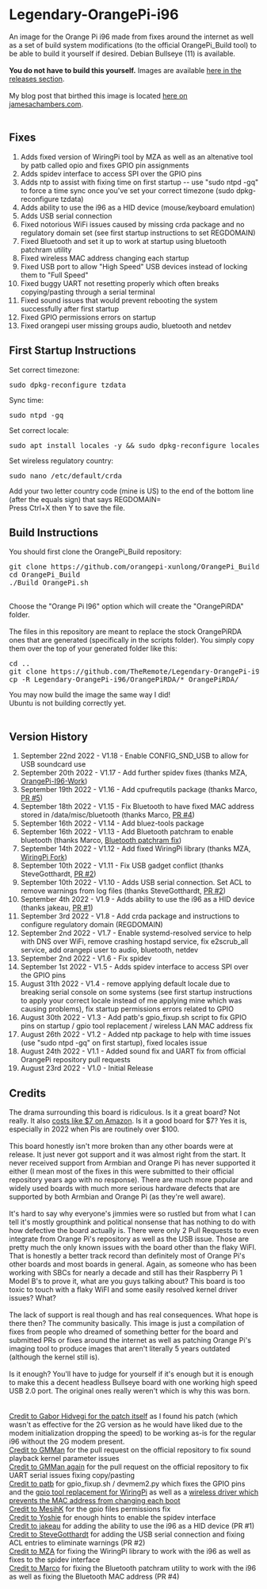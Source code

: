 # Legendary-OrangePi-i96
An image for the Orange Pi i96 made from fixes around the internet as well as a set of build system modifications (to the official OrangePi_Build tool) to be able to build it yourself if desired.  Debian Bullseye (11) is available.<br>
<br>
<strong>You do not have to build this yourself.</strong>  Images are available <a href="https://github.com/TheRemote/Legendary-OrangePi-i96/releases">here in the releases section</a>.<br>
<br>
My blog post that birthed this image is located <a href="https://jamesachambers.com/orange-pi-i96-getting-started-guide/">here on jamesachambers.com</a>.<br>
<br>
<h2>Fixes</h2>
<ol>
  <li>Adds fixed version of WiringPi tool by MZA as well as an altenative tool by patb called opio and fixes GPIO pin assignments</li>
  <li>Adds spidev interface to access SPI over the GPIO pins</li>
  <li>Adds ntp to assist with fixing time on first startup -- use "sudo ntpd -gq" to force a time sync once you've set your correct timezone (sudo dpkg-reconfigure tzdata)</li>
  <li>Adds ability to use the i96 as a HID device (mouse/keyboard emulation)</li>
  <li>Adds USB serial connection</li>
  <li>Fixed notorious WiFi issues caused by missing crda package and no regulatory domain set (see first startup instructions to set REGDOMAIN)</li>
  <li>Fixed Bluetooth and set it up to work at startup using bluetooth patchram utility</li>
  <li>Fixed wireless MAC address changing each startup</li>
  <li>Fixed USB port to allow "High Speed" USB devices instead of locking them to "Full Speed"</li>
  <li>Fixed buggy UART not resetting properly which often breaks copying/pasting through a serial terminal</li>
  <li>Fixed sound issues that would prevent rebooting the system successfully after first startup</li>
  <li>Fixed GPIO permissions errors on startup</li>
  <li>Fixed orangepi user missing groups audio, bluetooth and netdev</li>
</ol>

<h2>First Startup Instructions</h2>
Set correct timezone:
<pre>sudo dpkg-reconfigure tzdata</pre>
Sync time:
<pre>sudo ntpd -gq</pre>
Set correct locale:
<pre>sudo apt install locales -y && sudo dpkg-reconfigure locales</pre>
Set wireless regulatory country:
<pre>sudo nano /etc/default/crda</pre>
Add your two letter country code (mine is US) to the end of the bottom line (after the equals sign) that says REGDOMAIN=<br>
Press Ctrl+X then Y to save the file.

<h2>Build Instructions</h2>
You should first clone the OrangePi_Build repository:<br>
<pre>git clone https://github.com/orangepi-xunlong/OrangePi_Build.git
cd OrangePi_Build
./Build_OrangePi.sh</pre><br>
Choose the "Orange Pi I96" option which will create the "OrangePiRDA" folder.<br>
<br>
The files in this repository are meant to replace the stock OrangePiRDA ones that are generated (specifically in the scripts folder).  You simply copy them over the top of your generated folder like this:<br>
<pre>cd ..
git clone https://github.com/TheRemote/Legendary-OrangePi-i96.git
cp -R Legendary-OrangePi-i96/OrangePiRDA/* OrangePiRDA/</pre>
You may now build the image the same way I did!<br>
Ubuntu is not building correctly yet.<br>
<br>
<h2>Version History</h2>
<ol>
  <li>September 22nd 2022 - V1.18 - Enable CONFIG_SND_USB to allow for USB soundcard use</li>
  <li>September 20th 2022 - V1.17 - Add further spidev fixes (thanks MZA, <a href="https://github.com/MehdiZAABAR/OrangePi-I96-Work/">OrangePi-I96-Work</a>)</li>
  <li>September 19th 2022 - V1.16 - Add cpufrequtils package (thanks Marco, <a href="https://github.com/TheRemote/Legendary-OrangePi-i96/pull/5">PR #5</a>)</li>
  <li>September 18th 2022 - V1.15 - Fix Bluetooth to have fixed MAC address stored in /data/misc/bluetooth (thanks Marco, <a href="https://github.com/TheRemote/Legendary-OrangePi-i96/pull/4">PR #4</a>)</li>
  <li>September 16th 2022 - V1.14 - Add bluez-tools package</li>
  <li>September 16th 2022 - V1.13 - Add Bluetooth patchram to enable bluetooth (thanks Marco, <a href="https://github.com/well0nez/RDA5991g_patchram">Bluetooth patchram fix</a>)</li>
  <li>September 14th 2022 - V1.12 - Add fixed WiringPi library (thanks MZA, <a href="https://github.com/MehdiZAABAR/WiringPi">WiringPi Fork</a>)</li>
  <li>September 10th 2022 - V1.11 - Fix USB gadget conflict (thanks SteveGotthardt, <a href="https://github.com/TheRemote/Legendary-OrangePi-i96/pull/3">PR #2</a>)</li>
  <li>September 10th 2022 - V1.10 - Adds USB serial connection. Set ACL to remove warnings from log files (thanks SteveGotthardt, <a href="https://github.com/TheRemote/Legendary-OrangePi-i96/pull/2">PR #2</a>)</li>
  <li>September 4th 2022 - V1.9 - Adds ability to use the i96 as a HID device (thanks jakeau, <a href="https://github.com/TheRemote/Legendary-OrangePi-i96/pull/1">PR #1</a>)</li>
  <li>September 3rd 2022 - V1.8 - Add crda package and instructions to configure regulatory domain (REGDOMAIN)</li>
  <li>September 2nd 2022 - V1.7 - Enable systemd-resolved service to help with DNS over WiFi, remove crashing hostapd service, fix e2scrub_all service, add orangepi user to audio, bluetooth, netdev</li>
  <li>September 2nd 2022 - V1.6 - Fix spidev</li>
  <li>September 1st 2022 - V1.5 - Adds spidev interface to access SPI over the GPIO pins</li>
  <li>August 31th 2022 - V1.4 - remove applying default locale due to breaking serial console on some systems (see first startup instructions to apply your correct locale instead of me applying mine which was causing problems), fix startup permissions errors related to GPIO</li>
  <li>August 30th 2022 - V1.3 - Add patb's gpio_fixup.sh script to fix GPIO pins on startup / gpio tool replacement / wireless LAN MAC address fix</li>
  <li>August 26th 2022 - V1.2 - Added ntp package to help with time issues (use "sudo ntpd -gq" on first startup), fixed locales issue</li>
  <li>August 24th 2022 - V1.1 - Added sound fix and UART fix from official OrangePi repository pull requests</li>
  <li>August 23rd 2022 - V1.0 - Initial Release</li>
</ol>
<h2>Credits</h2>
The drama surrounding this board is ridiculous.  Is it a great board?  Not really.  It also <a href="https://amzn.to/3QaYDeY">costs like $7 on Amazon</a>.  Is it a good board for $7?  Yes it is, especially in 2022 when Pis are routinely over $100.<br><br>
This board honestly isn't more broken than any other boards were at release.  It just never got support and it was almost right from the start.  It never received support from Armbian and Orange Pi has never supported it either (I mean most of the fixes in this were submitted to their official repository years ago with no response).  There are much more popular and widely used boards with much more serious hardware defects that are supported by both Armbian and Orange Pi (as they're well aware).<br><br> 
It's hard to say why everyone's jimmies were so rustled but from what I can tell it's mostly groupthink and political nonsense that has nothing to do with how defective the board actually is.  There were only 2 Pull Requests to even integrate from Orange Pi's repository as well as the USB issue.  Those are pretty much the only known issues with the board other than the flaky WiFI.  That is honestly a better track record than definitely most of Orange Pi's other boards and most boards in general.  Again, as someone who has been working with SBCs for nearly a decade and still has their Raspberry Pi 1 Model B's to prove it, what are you guys talking about?  This board is too toxic to touch with a flaky WiFI and some easily resolved kernel driver issues?  What?<br><br>
The lack of support is real though and has real consequences.  What hope is there then?  The community basically.  This image is just a compilation of fixes from people who dreamed of something better for the board and submitted PRs or fixes around the internet as well as patching Orange Pi's imaging tool to produce images that aren't literally 5 years outdated (although the kernel still is).<br><br>
Is it enough?  You'll have to judge for yourself if it's enough but it is enough to make this a decent headless Bullseye board with one working high speed USB 2.0 port.  The original ones really weren't which is why this was born.<br><br>
<br>
<a href="https://forum.armbian.com/topic/3232-orange-pi-2g-iot/page/6/">Credit to Gabor Hidvegi for the patch itself</a> as I found his patch (which wasn't as effective for the 2G version as he would have liked due to the modem initialization dropping the speed) to be working as-is for the regular i96 without the 2G modem present.<br>
<a href="https://github.com/orangepi-xunlong/OrangePiRDA_kernel/pull/2">Credit to GMMan</a> for the pull request on the official repository to fix sound playback kernel parameter issues<br>
<a href="https://github.com/orangepi-xunlong/OrangePiRDA_kernel/pull/3">Credit to GMMan again</a> for the pull request on the official repository to fix UART serial issues fixing copy/pasting<br>
<a href="https://wiki.pbeirne.com/patb/i96/src/master/gpio_fixup.sh">Credit to patb</a> for gpio_fixup.sh / devmem2.py which fixes the GPIO pins and the <a href="https://wiki.pbeirne.com/patb/opio">gpio tool replacement for WiringPi</a> as well as a <a href="https://wiki.pbeirne.com/patb/i96/">wireless driver which prevents the MAC address from changing each boot</a><br>
<a href="https://github.com/MesihK/linux-RDA8810/commit/d7089f4c43bd76082459e6995652b578ce2d10f4?diff=unified">Credit to MesihK</a> for the gpio files permissions fix<br>
<a href="https://4pda.to/forum/index.php?showtopic=813602&st=280">Credit to Yoshie</a> for enough hints to enable the spidev interface<br>
<a href="https://github.com/TheRemote/Legendary-OrangePi-i96/pull/1">Credit to jakeau</a> for adding the ability to use the i96 as a HID device (PR #1)<br>
<a href="https://github.com/TheRemote/Legendary-OrangePi-i96/pull/2">Credit to SteveGotthardt</a> for adding the USB serial connection and fixing ACL entries to eliminate warnings (PR #2)<br>
<a href="https://github.com/MehdiZAABAR/WiringPi">Credit to MZA</a> for fixing the WiringPi library to work with the i96 as well as fixes to the spidev interface<br>
<a href="https://github.com/well0nez/RDA5991g_patchram">Credit to Marco</a> for fixing the Bluetooth patchram utility to work with the i96 as well as fixing the Bluetooth MAC address (PR #4)<br>